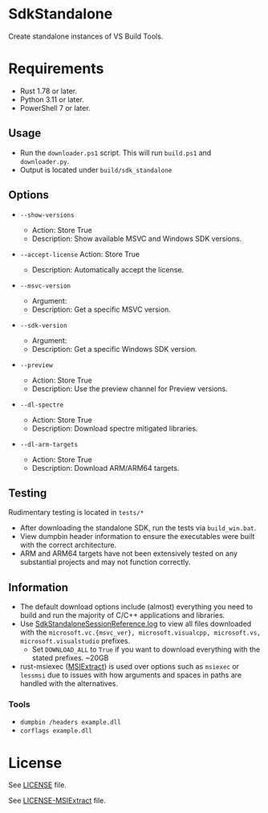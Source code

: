 # SdkStandalone
Create standalone instances of VS Build Tools.

# Requirements
- Rust 1.78 or later.
- Python 3.11 or later.
- PowerShell 7 or later.

## Usage
- Run the `downloader.ps1` script. This will run `build.ps1` and `downloader.py`.
- Output is located under `build/sdk_standalone`

## Options
- `--show-versions`
    - Action: Store True
    - Description: Show available MSVC and Windows SDK versions.

- `--accept-license`
    Action: Store True
    - Description: Automatically accept the license.

- `--msvc-version`
    - Argument: <version>
    - Description: Get a specific MSVC version.

- `--sdk-version`
    - Argument: <version>
    - Description: Get a specific Windows SDK version.

- `--preview`
    - Action: Store True
    - Description: Use the preview channel for Preview versions.

- `--dl-spectre`
    - Action: Store True
    - Description: Download spectre mitigated libraries.

- `--dl-arm-targets`
    - Action: Store True
    - Description: Download ARM/ARM64 targets.

## Testing
Rudimentary testing is located in `tests/*`
- After downloading the standalone SDK, run the tests via `build_win.bat`.
- View dumpbin header information to ensure the executables were built with the correct architecture.
- ARM and ARM64 targets have not been extensively tested on any substantial projects and may not function correctly.

## Information
- The default download options include (almost) everything you need to build and run the majority of C/C++ applications and libraries.
- Use [SdkStandaloneSessionReference.log](./SdkStandaloneSessionReference.log) to view all files downloaded with the `microsoft.vc.{msvc_ver}, microsoft.visualcpp, microsoft.vs, microsoft.visualstudio` prefixes.
    - Set `DOWNLOAD_ALL` to `True` if you want to download everything with the stated prefixes. ~20GB
- rust-msiexec ([MSIExtract](https://github.com/Super-Pizza/MSIExtract)) is used over options such as `msiexec` or `lessmsi` due to issues with how arguments and spaces in paths are handled with the alternatives.

### Tools
- `dumpbin /headers example.dll`
- `corflags example.dll`

# License
See [LICENSE](./LICENSE) file.

See [LICENSE-MSIExtract](./LICENSE-MSIExtract) file.